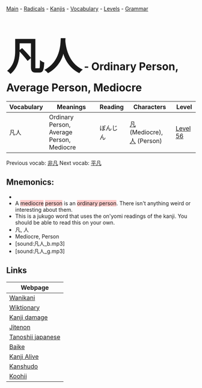 <style> bigfont {font-size: 100px}</style>
[Main](../README.md) -
[Radicals](../radicals.md) -
[Kanjis](../kanjis.md) -
[Vocabulary](../vocabulary.md) -
[Levels](../levels.md) -
[Grammar](../grammar.md)
# <bigfont> 凡人</bigfont> - Ordinary Person, Average Person, Mediocre 

| Vocabulary | Meanings | Reading | Characters | Level |
| --- | --- | --- | --- | --- |
| 凡人 | Ordinary Person, Average Person, Mediocre | ぼんじん |  [凡](../kanjis/凡.md) (Mediocre), [人](../kanjis/人.md) (Person) | [Level 56](../levels/wk_level56.md) |

Previous vocab: [非凡](非凡.md) Next vocab: [平凡](平凡.md) 

## Mnemonics:

* 
* A <span style="background-color:#ffcccb"> mediocre</span> <span style="background-color:#ffcccb"> person</span> is an <span style="background-color:#ffcccb"> ordinary person</span>. There isn't anything weird or interesting about them.
* This is a jukugo word that uses the on'yomi readings of the kanji. You should be able to read this on your own.
* 凡, 人
* Mediocre, Person
* [sound:凡人_b.mp3]
* [sound:凡人_g.mp3]


## Links 

| Webpage |
| --- |
| [Wanikani          ](https://www.wanikani.com/kanji/凡人) |
| [Wiktionary        ](https://en.wiktionary.org/wiki/凡人) |
| [Kanji damage      ](http://www.kanjidamage.com/kanji/search?utf8=✓&q=凡人) |
| [Jitenon           ](https://jitenon.com/kanji/凡人) |
| [Tanoshii japanese ](https://www.tanoshiijapanese.com/dictionary/kanji.cfm?k=凡人) |
| [Baike             ](https://baike.baidu.com/item/凡人) |
| [Kanji Alive       ](https://app.kanjialive.com/凡人) |
| [Kanshudo          ](https://www.kanshudo.com/searchmn?q=凡人) |
| [Koohii            ](https://kanji.koohii.com/study/kanji/凡人) |

